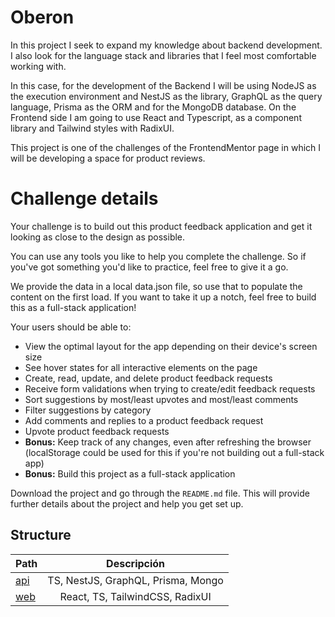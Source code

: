 # Oberon

In this project I seek to expand my knowledge about backend development. I also look for the language stack and libraries that I feel most comfortable working with.

In this case, for the development of the Backend I will be using NodeJS as the execution environment and NestJS as the library, GraphQL as the query language, Prisma as the ORM and for the MongoDB database. On the Frontend side I am going to use React and Typescript, as a component library and Tailwind styles with RadixUI.

This project is one of the challenges of the FrontendMentor page in which I will be developing a space for product reviews.

# Challenge details

Your challenge is to build out this product feedback application and get it looking as close to the design as possible.

You can use any tools you like to help you complete the challenge. So if you've got something you'd like to practice, feel free to give it a go.

We provide the data in a local data.json file, so use that to populate the content on the first load. If you want to take it up a notch, feel free to build this as a full-stack application!

Your users should be able to:

- View the optimal layout for the app depending on their device's screen size
- See hover states for all interactive elements on the page
- Create, read, update, and delete product feedback requests
- Receive form validations when trying to create/edit feedback requests
- Sort suggestions by most/least upvotes and most/least comments
- Filter suggestions by category
- Add comments and replies to a product feedback request
- Upvote product feedback requests
- **Bonus:** Keep track of any changes, even after refreshing the browser (localStorage could be used for this if you're not building out a full-stack app)
- **Bonus:** Build this project as a full-stack application

Download the project and go through the `README.md` file. This will provide further details about the project and help you get set up.

## Structure

| Path             |            Descripción             |
| :--------------- | :--------------------------------: |
| [api](apps/api/) | TS, NestJS, GraphQL, Prisma, Mongo |
| [web](apps/web/) |  React, TS, TailwindCSS, RadixUI   |
